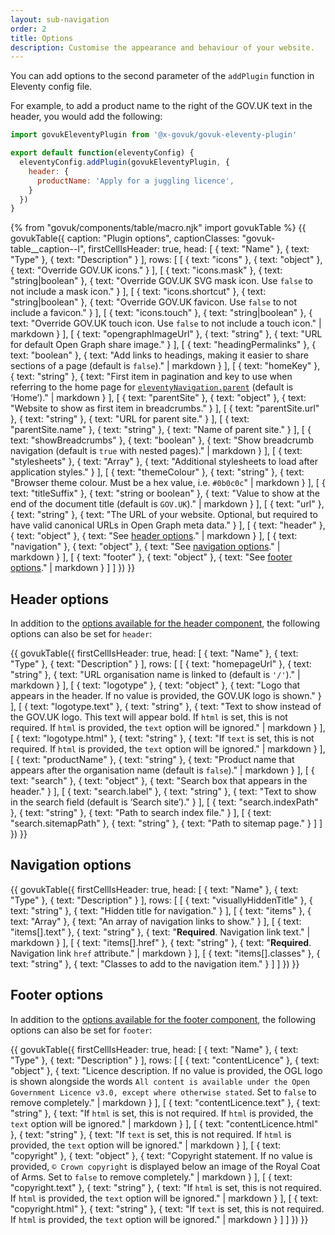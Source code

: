 ```yaml
---
layout: sub-navigation
order: 2
title: Options
description: Customise the appearance and behaviour of your website.
---
```


You can add options to the second parameter of the `addPlugin` function in Eleventy config file.

For example, to add a product name to the right of the GOV.UK text in the header, you would add the following:

```js
import govukEleventyPlugin from '@x-govuk/govuk-eleventy-plugin'

export default function(eleventyConfig) {
  eleventyConfig.addPlugin(govukEleventyPlugin, {
    header: {
      productName: 'Apply for a juggling licence',
    }
  })
}
```

{% from "govuk/components/table/macro.njk" import govukTable %}
{{ govukTable({
  caption: "Plugin options",
  captionClasses: "govuk-table__caption--l",
  firstCellIsHeader: true,
  head: [
    { text: "Name" },
    { text: "Type" },
    { text: "Description" }
  ],
  rows: [
    [
      { text: "icons" },
      { text: "object" },
      { text: "Override GOV.UK icons." }
    ],
    [
      { text: "icons.mask" },
      { text: "string|boolean" },
      { text: "Override GOV.UK SVG mask icon. Use `false` to not include a mask icon." }
    ],
    [
      { text: "icons.shortcut" },
      { text: "string|boolean" },
      { text: "Override GOV.UK favicon. Use `false` to not include a favicon." }
    ],
    [
      { text: "icons.touch" },
      { text: "string|boolean" },
      { text: "Override GOV.UK touch icon. Use `false` to not include a touch icon." | markdown }
    ],
    [
      { text: "opengraphImageUrl" },
      { text: "string" },
      { text: "URL for default Open Graph share image." }
    ],
    [
      { text: "headingPermalinks" },
      { text: "boolean" },
      { text: "Add links to headings, making it easier to share sections of a page (default is `false`)." | markdown }
    ],
    [
      { text: "homeKey" },
      { text: "string" },
      { text: "First item in pagination and key to use when referring to the home page for [`eleventyNavigation.parent`](https://www.11ty.dev/docs/plugins/navigation/) (default is ‘Home’)." | markdown }
    ],
    [
      { text: "parentSite" },
      { text: "object" },
      { text: "Website to show as first item in breadcrumbs." }
    ],
    [
      { text: "parentSite.url" },
      { text: "string" },
      { text: "URL for parent site." }
    ],
    [
      { text: "parentSite.name" },
      { text: "string" },
      { text: "Name of parent site." }
    ],
    [
      { text: "showBreadcrumbs" },
      { text: "boolean" },
      { text: "Show breadcrumb navigation (default is `true` with nested pages)." | markdown }
    ],
    [
      { text: "stylesheets" },
      { text: "Array" },
      { text: "Additional stylesheets to load after application styles." }
    ],
    [
      { text: "themeColour" },
      { text: "string" },
      { text: "Browser theme colour. Must be a hex value, i.e. `#0b0c0c`" | markdown }
    ],
    [
      { text: "titleSuffix" },
      { text: "string or boolean" },
      { text: "Value to show at the end of the document title (default is `GOV.UK`)." | markdown }
    ],
    [
      { text: "url" },
      { text: "string" },
      { text: "The URL of your website. Optional, but required to have valid canonical URLs in Open Graph meta data." }
    ],
    [
      { text: "header" },
      { text: "object" },
      { text: "See [header options](#header-options)." | markdown }
    ],
    [
      { text: "navigation" },
      { text: "object" },
      { text: "See [navigation options](#navigation-options)." | markdown }
    ],
    [
      { text: "footer" },
      { text: "object" },
      { text: "See [footer options](#footer-options)." | markdown }
    ]
  ]
}) }}

## Header options

In addition to the [options available for the header component](https://design-system.service.gov.uk/components/header/), the following options can also be set for `header`:

{{ govukTable({
  firstCellIsHeader: true,
  head: [
    { text: "Name" },
    { text: "Type" },
    { text: "Description" }
  ],
  rows: [
    [
      { text: "homepageUrl" },
      { text: "string" },
      { text: "URL organisation name is linked to (default is `'/'`)." | markdown }
    ],
    [
      { text: "logotype" },
      { text: "object" },
      { text: "Logo that appears in the header. If no value is provided, the GOV.UK logo is shown." }
    ],
    [
      { text: "logotype.text" },
      { text: "string" },
      { text: "Text to show instead of the GOV.UK logo. This text will appear bold. If `html` is set, this is not required. If `html` is provided, the `text` option will be ignored." | markdown }
    ],
    [
      { text: "logotype.html" },
      { text: "string" },
      { text: "If `text` is set, this is not required. If `html` is provided, the `text` option will be ignored." | markdown }
    ],
    [
      { text: "productName" },
      { text: "string" },
      { text: "Product name that appears after the organisation name (default is `false`)." | markdown }
    ],
    [
      { text: "search" },
      { text: "object" },
      { text: "Search box that appears in the header." }
    ],
    [
      { text: "search.label" },
      { text: "string" },
      { text: "Text to show in the search field (default is ‘Search site’)." }
    ],
    [
      { text: "search.indexPath" },
      { text: "string" },
      { text: "Path to search index file." }
    ],
    [
      { text: "search.sitemapPath" },
      { text: "string" },
      { text: "Path to sitemap page." }
    ]
  ]
}) }}

## Navigation options

{{ govukTable({
  firstCellIsHeader: true,
  head: [
    { text: "Name" },
    { text: "Type" },
    { text: "Description" }
  ],
  rows: [
    [
      { text: "visuallyHiddenTitle" },
      { text: "string" },
      { text: "Hidden title for navigation." }
    ],
    [
      { text: "items" },
      { text: "Array" },
      { text: "An array of navigation links to show." }
    ],
    [
      { text: "items[].text" },
      { text: "string" },
      { text: "**Required**. Navigation link text." | markdown }
    ],
    [
      { text: "items[].href" },
      { text: "string" },
      { text: "**Required**. Navigation link `href` attribute." | markdown }
    ],
    [
      { text: "items[].classes" },
      { text: "string" },
      { text: "Classes to add to the navigation item." }
    ]
  ]
}) }}

## Footer options

In addition to the [options available for the footer component](https://design-system.service.gov.uk/components/footer/), the following options can also be set for `footer`:

{{ govukTable({
  firstCellIsHeader: true,
  head: [
    { text: "Name" },
    { text: "Type" },
    { text: "Description" }
  ],
  rows: [
    [
      { text: "contentLicence" },
      { text: "object" },
      { text: "Licence description. If no value is provided, the OGL logo is shown alongside the words `All content is available under the Open Government Licence v3.0, except where otherwise stated`. Set to `false` to remove completely." | markdown }
    ],
    [
      { text: "contentLicence.text" },
      { text: "string" },
      { text: "If `html` is set, this is not required. If `html` is provided, the `text` option will be ignored." | markdown }
    ],
    [
      { text: "contentLicence.html" },
      { text: "string" },
      { text: "If `text` is set, this is not required. If `html` is provided, the `text` option will be ignored." | markdown }
    ],
    [
      { text: "copyright" },
      { text: "object" },
      { text: "Copyright statement. If no value is provided, `© Crown copyright` is displayed below an image of the Royal Coat of Arms.  Set to `false` to remove completely." | markdown }
    ],
    [
      { text: "copyright.text" },
      { text: "string" },
      { text: "If `html` is set, this is not required. If `html` is provided, the `text` option will be ignored." | markdown }
    ],
    [
      { text: "copyright.html" },
      { text: "string" },
      { text: "If `text` is set, this is not required. If `html` is provided, the `text` option will be ignored." | markdown }
    ]
  ]
}) }}
